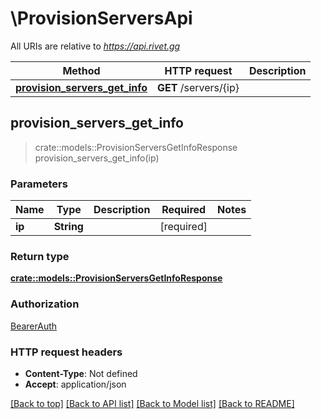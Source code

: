 # \ProvisionServersApi

All URIs are relative to *https://api.rivet.gg*

Method | HTTP request | Description
------------- | ------------- | -------------
[**provision_servers_get_info**](ProvisionServersApi.md#provision_servers_get_info) | **GET** /servers/{ip} | 



## provision_servers_get_info

> crate::models::ProvisionServersGetInfoResponse provision_servers_get_info(ip)


### Parameters


Name | Type | Description  | Required | Notes
------------- | ------------- | ------------- | ------------- | -------------
**ip** | **String** |  | [required] |

### Return type

[**crate::models::ProvisionServersGetInfoResponse**](ProvisionServersGetInfoResponse.md)

### Authorization

[BearerAuth](../README.md#BearerAuth)

### HTTP request headers

- **Content-Type**: Not defined
- **Accept**: application/json

[[Back to top]](#) [[Back to API list]](../README.md#documentation-for-api-endpoints) [[Back to Model list]](../README.md#documentation-for-models) [[Back to README]](../README.md)

